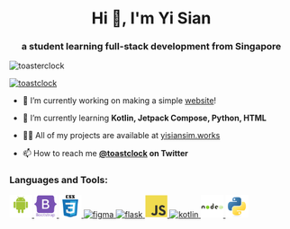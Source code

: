 <h1 align="center">Hi 👋, I'm Yi Sian</h1>
<h3 align="center">a student learning full-stack development from Singapore</h3>

<p align="left"> <img src="https://komarev.com/ghpvc/?username=toasterclock&label=Profile%20views&color=3e753f&style=flat" alt="toasterclock" /> </p>

<p align="left"> <a href="https://twitter.com/toastclock" target="blank"><img src="https://img.shields.io/twitter/follow/toastclock?logo=twitter&style=for-the-badge" alt="toastclock" /></a> </p>

- 🔭 I’m currently working on making a simple [website](yisiansim.works)!

- 🌱 I’m currently learning **Kotlin, Jetpack Compose, Python, HTML**

- 👨‍💻 All of my projects are available at [yisiansim.works](yisiansim.works)

- 📫 How to reach me **[@toastclock](https://twitter.com/toastclock) on Twitter**



<h3 align="left">Languages and Tools:</h3>
<p align="left"> <a href="https://developer.android.com" target="_blank" rel="noreferrer"> <img src="https://raw.githubusercontent.com/devicons/devicon/master/icons/android/android-original-wordmark.svg" alt="android" width="40" height="40"/> </a> <a href="https://getbootstrap.com" target="_blank" rel="noreferrer"> <img src="https://raw.githubusercontent.com/devicons/devicon/master/icons/bootstrap/bootstrap-plain-wordmark.svg" alt="bootstrap" width="40" height="40"/> </a> <a href="https://www.w3schools.com/css/" target="_blank" rel="noreferrer"> <img src="https://raw.githubusercontent.com/devicons/devicon/master/icons/css3/css3-original-wordmark.svg" alt="css3" width="40" height="40"/> </a> <a href="https://www.figma.com/" target="_blank" rel="noreferrer"> <img src="https://www.vectorlogo.zone/logos/figma/figma-icon.svg" alt="figma" width="40" height="40"/> </a> <a href="https://flask.palletsprojects.com/" target="_blank" rel="noreferrer"> <img src="https://www.vectorlogo.zone/logos/pocoo_flask/pocoo_flask-icon.svg" alt="flask" width="40" height="40"/> </a> <a href="https://developer.mozilla.org/en-US/docs/Web/JavaScript" target="_blank" rel="noreferrer"> <img src="https://raw.githubusercontent.com/devicons/devicon/master/icons/javascript/javascript-original.svg" alt="javascript" width="40" height="40"/> </a> <a href="https://kotlinlang.org" target="_blank" rel="noreferrer"> <img src="https://www.vectorlogo.zone/logos/kotlinlang/kotlinlang-icon.svg" alt="kotlin" width="40" height="40"/> </a> <a href="https://nodejs.org" target="_blank" rel="noreferrer"> <img src="https://raw.githubusercontent.com/devicons/devicon/master/icons/nodejs/nodejs-original-wordmark.svg" alt="nodejs" width="40" height="40"/> </a> <a href="https://www.python.org" target="_blank" rel="noreferrer"> <img src="https://raw.githubusercontent.com/devicons/devicon/master/icons/python/python-original.svg" alt="python" width="40" height="40"/> </a> </p>
